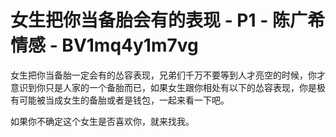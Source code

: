 # 女生把你当备胎会有的表现 - P1 - 陈广希情感 - BV1mq4y1m7vg

女生把你当备胎一定会有的怂容表现，兄弟们千万不要等到人才亮空的时候，你才意识到你只是人家的一个备胎而已，如果女生跟你相处有以下的怂容表现，你是极有可能被当成女生的备胎或者是钱包，一起来看一下吧。

如果你不确定这个女生是否喜欢你，就来找我。